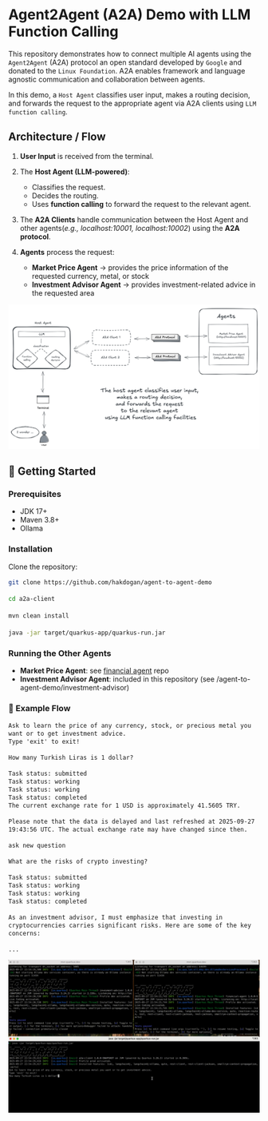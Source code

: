 # Agent2Agent (A2A) Demo with LLM Function Calling

This repository demonstrates how to connect multiple AI agents using the `Agent2Agent` (A2A) protocol an open standard developed by `Google` and donated to the `Linux Foundation`. A2A enables framework and language agnostic communication and collaboration between agents.

In this demo, a `Host Agent` classifies user input, makes a routing decision, and forwards the request to the appropriate agent via A2A clients using `LLM function calling`.

## Architecture / Flow

1. **User Input** is received from the terminal.
2. The **Host Agent (LLM-powered)**:
   * Classifies the request.
   * Decides the routing.
   * Uses **function calling** to forward the request to the relevant agent.

3. The **A2A Clients** handle communication between the Host Agent and other agents(_e.g., localhost:10001, localhost:10002_) using the **A2A protocol**.

4. **Agents** process the request:
   * **Market Price Agent** → provides the price information of the requested currency, metal, or stock
   * **Investment Advisor Agent** → provides investment-related advice in the requested area

![](images/diagram.png)

## 🚀 Getting Started

### Prerequisites
* JDK 17+
* Maven 3.8+
* Ollama

### Installation

Clone the repository:

```bash
git clone https://github.com/hakdogan/agent-to-agent-demo

cd a2a-client

mvn clean install

java -jar target/quarkus-app/quarkus-run.jar
```

### Running the Other Agents

* **Market Price Agent**: see [financial agent](https://github.com/hakdogan/financial-agent) repo
* **Investment Advisor Agent**: included in this repository (see /agent-to-agent-demo/investment-advisor)

### 🧩 Example Flow

```text
Ask to learn the price of any currency, stock, or precious metal you want or to get investment advice.                                                                      
Type 'exit' to exit!

How many Turkish Liras is 1 dollar?

Task status: submitted
Task status: working
Task status: working
Task status: completed
The current exchange rate for 1 USD is approximately 41.5605 TRY. 

Please note that the data is delayed and last refreshed at 2025-09-27 19:43:56 UTC. The actual exchange rate may have changed since then.

ask new question

What are the risks of crypto investing?

Task status: submitted
Task status: working
Task status: working
Task status: completed

As an investment advisor, I must emphasize that investing in cryptocurrencies carries significant risks. Here are some of the key concerns:

...
```

![](images/a2aclient.gif)